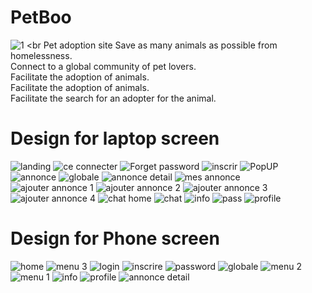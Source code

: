 # PetBoo
![1](https://user-images.githubusercontent.com/64094468/192817081-0f3f1db6-d6ad-4c8a-aecc-104278befaf9.svg)
<br
Pet adoption site
Save as many animals as possible from homelessness.<br>
Connect to a global community of pet lovers.<br>
Facilitate the adoption of animals.<br>
Facilitate the adoption of animals.<br>
Facilitate the search for an adopter for the animal.<br>
# Design for laptop screen
![landing](https://user-images.githubusercontent.com/64094468/192811463-82902456-dce6-4c66-838c-4ee8f6dc89ee.png)
![ce connecter](https://user-images.githubusercontent.com/64094468/192811512-950b1c2e-eb7e-4888-8c00-c4f2bcca787e.png)
![Forget password](https://user-images.githubusercontent.com/64094468/192811551-b36f03ff-d90e-40c4-a5e7-2af2154b6c86.png)
![inscrir](https://user-images.githubusercontent.com/64094468/192811665-4c28daf3-8ff2-4882-a3a1-00aa01d41472.png)
![PopUP](https://user-images.githubusercontent.com/64094468/192811896-9bfd7d0d-f837-4612-9194-763d05ea548b.png)
![annonce](https://user-images.githubusercontent.com/64094468/192811950-e42d08ff-4b00-426d-b0c1-aa481ef35115.png)
![globale](https://user-images.githubusercontent.com/64094468/192811959-7e758aa7-deee-423d-bbd8-ea0449a2f635.png)
![annonce detail](https://user-images.githubusercontent.com/64094468/192812009-d61876f9-94ec-431b-98b9-593d1a016653.png)
![mes annonce](https://user-images.githubusercontent.com/64094468/192812018-ba08704f-6db8-4fb1-9ef3-716dd4c18a46.png)
![ajouter annonce 1](https://user-images.githubusercontent.com/64094468/192812079-6337cf42-04c0-48f7-97f8-7dca91c4536a.png)
![ajouter annonce 2](https://user-images.githubusercontent.com/64094468/192812088-480c4bb3-046e-492c-a5b8-8386c4076788.png)
![ajouter annonce 3](https://user-images.githubusercontent.com/64094468/192812094-6b228463-2f24-4374-85df-5142849a7683.png)
![ajouter annonce 4](https://user-images.githubusercontent.com/64094468/192812098-ec323b91-4fb5-4a51-a0e5-5e0febb792c1.png)
![chat home](https://user-images.githubusercontent.com/64094468/192812149-aa0ef9ca-9e7b-4502-a93f-9fc1ad803cdb.png)
![chat](https://user-images.githubusercontent.com/64094468/192812154-eddb89d7-a677-4d77-84ed-8d1c19da07c8.png)
![info](https://user-images.githubusercontent.com/64094468/192812159-d81e89bd-dc8f-4eeb-89ea-67f8c053b57d.png)
![pass](https://user-images.githubusercontent.com/64094468/192812161-3ca37eb8-7db9-4976-8afa-a1c19f416fe8.png)
![profile](https://user-images.githubusercontent.com/64094468/192812164-4b0064f9-3bd1-45bf-8363-e10455ed736d.png)
# Design for Phone screen
![home](https://user-images.githubusercontent.com/64094468/192813659-059efdf2-f578-4066-af98-93177c1831f5.png)
![menu 3](https://user-images.githubusercontent.com/64094468/192813646-df896bbe-d07e-47bd-a09b-4cf9432f8ee1.png)
![login](https://user-images.githubusercontent.com/64094468/192813812-74dec034-5656-464c-aecd-9bbbb5f609fa.png)
![inscrire](https://user-images.githubusercontent.com/64094468/192813835-0ee7ab9d-ab26-4c19-9e10-7f4d8d0c45ce.png)
![password](https://user-images.githubusercontent.com/64094468/192813947-fa567bfc-7fc9-4e4e-b3fd-ac130d68a563.png)
![globale](https://user-images.githubusercontent.com/64094468/192813979-668131f6-a142-4081-ab0d-e111567b6076.png)
![menu 2](https://user-images.githubusercontent.com/64094468/192814020-60ae5efd-44d5-4b22-8391-3514a0ebb0bb.png)
![menu 1](https://user-images.githubusercontent.com/64094468/192814025-9ddff6cc-11f2-4c45-b327-5c82f35a80d2.png)
![info](https://user-images.githubusercontent.com/64094468/192814083-dbe9cf0c-da73-44a5-b028-0e6f0511a387.png)
![profile](https://user-images.githubusercontent.com/64094468/192814089-92a05d09-3a3a-470b-8a10-9892a5bbfc0d.png)
![annonce detail](https://user-images.githubusercontent.com/64094468/192814096-b80ef536-8be9-4457-8d8c-b886e190e475.png)

